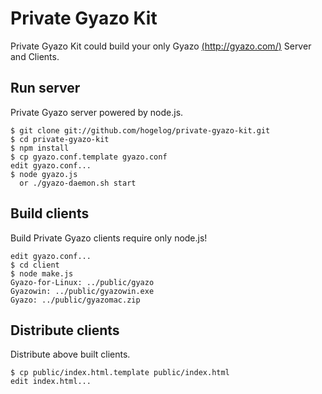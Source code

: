 # Private Gyazo Kit
Private Gyazo Kit could build your only Gyazo [(http://gyazo.com/)](http://gyazo.com/)
Server and Clients.

## Run server
Private Gyazo server powered by node.js.

    $ git clone git://github.com/hogelog/private-gyazo-kit.git
    $ cd private-gyazo-kit
    $ npm install
    $ cp gyazo.conf.template gyazo.conf
    edit gyazo.conf...
    $ node gyazo.js
      or ./gyazo-daemon.sh start 

## Build clients
Build Private Gyazo clients require only node.js!

    edit gyazo.conf...
    $ cd client
    $ node make.js
    Gyazo-for-Linux: ../public/gyazo
    Gyazowin: ../public/gyazowin.exe
    Gyazo: ../public/gyazomac.zip

## Distribute clients
Distribute above built clients.

    $ cp public/index.html.template public/index.html
    edit index.html...
